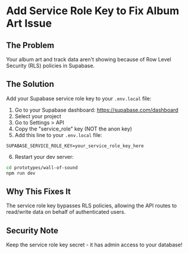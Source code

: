 # Add Service Role Key to Fix Album Art Issue

## The Problem
Your album art and track data aren't showing because of Row Level Security (RLS) policies in Supabase.

## The Solution
Add your Supabase service role key to your `.env.local` file:

1. Go to your Supabase dashboard: https://supabase.com/dashboard
2. Select your project
3. Go to Settings > API
4. Copy the "service_role" key (NOT the anon key)
5. Add this line to your `.env.local` file:

```
SUPABASE_SERVICE_ROLE_KEY=your_service_role_key_here
```

6. Restart your dev server:
```bash
cd prototypes/wall-of-sound
npm run dev
```

## Why This Fixes It
The service role key bypasses RLS policies, allowing the API routes to read/write data on behalf of authenticated users.

## Security Note
Keep the service role key secret - it has admin access to your database!
